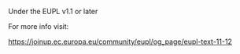 Under the EUPL v1.1 or later

For more info visit:

https://joinup.ec.europa.eu/community/eupl/og_page/eupl-text-11-12
